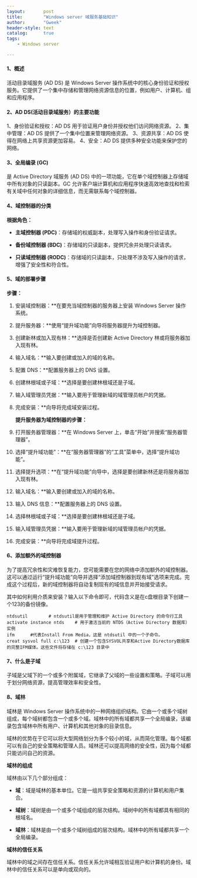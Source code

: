 ```yaml
---
layout:       post
title:        "Windows server 域服务基础知识"
author:       "Gweek"
header-style: text
catalog:      true
tags:
    - Windows server

---
```


#### **1、概述**

活动目录域服务 (AD DS) 是 Windows Server 操作系统中的核心身份验证和授权服务。它提供了一个集中存储和管理网络资源信息的位置，例如用户、计算机、组和应用程序。

#### 2、AD DS(活动目录域服务）的主要功能

1、身份验证和授权：AD DS 用于验证用户身份并授权他们访问网络资源。 2、集中管理：AD DS 提供了一个集中位置来管理网络资源。 3、资源共享：AD DS 使得在网络上共享资源更加容易。 4、安全：AD DS 提供多种安全功能来保护您的网络。

#### **3、全局编录 (GC)** 

是 Active Directory 域服务 (AD DS) 中的一项功能，它在单个域控制器上存储域中所有对象的只读副本。GC 允许客户端计算机和应用程序快速高效地查找和检索有关域中任何对象的详细信息，而无需联系每个域控制器。

#### 4、域控制器的分类

   **根据角色：**

- **主域控制器 (PDC)**：存储域的权威副本，处理写入操作和身份验证请求。

- **备份域控制器 (BDC)**：存储域的只读副本，提供冗余并处理只读请求。

- **只读域控制器 (RODC)**：存储域的只读副本，只处理不涉及写入操作的请求，增强了安全性和符合性。

#### 5、域的部署步骤

   **步骤：**

1. 安装域控制器：**在要充当域控制器的服务器上安装 Windows Server 操作系统。

1. 提升服务器：**使用“提升域功能”向导将服务器提升为域控制器。

1. 创建新林或加入现有林：**选择是否创建新 Active Directory 林或将服务器加入现有林。

1. 输入域名：**输入要创建或加入的域的名称。

1. 配置 DNS：**配置服务器上的 DNS 设置。

1. 创建林根域或子域：**选择是要创建林根域还是子域。

1. 输入域管理员凭据：**输入要用于管理新域的域管理员帐户的凭据。

1. 完成安装：**向导将完成域安装过程。

   **提升服务器为域控制器的步骤：**

1. 打开服务器管理器：**在 Windows Server 上，单击“开始”并搜索“服务器管理器”。

1. 选择“提升域功能”：**在“服务器管理器”的“工具”菜单中，选择“提升域功能”。

1. 选择提升选项：**在“提升域功能”向导中，选择是要创建新林还是将服务器加入现有林。

1. 输入域名：**输入要创建或加入的域的名称。

1. 输入 DNS 信息：**配置服务器上的 DNS 设置。

1. 选择林根域或子域：**选择是要创建林根域还是子域。

1. 输入域管理员凭据：**输入要用于管理新域的域管理员帐户的凭据。

1. 完成安装：**向导将完成域提升过程。

#### 6、添加额外的域控制器

为了提高冗余性和灾难恢复能力，您可能需要在您的网络中添加额外的域控制器。这可以通过运行“提升域功能”向导并选择“添加域控制器到现有域”选项来完成。完成这个过程后，新的域控制器将自动复制现有的域信息并开始接受请求。

其中如何利用介质来安装？输入以下命令即可，代码含义是在c盘根目录下创建一个123的备份镜像。

```
ntdsutil        # ntdsutil是用于管理和维护 Active Directory 的命令行工具
activate instance ntds    # 用于激活当前的 NTDS（Active Directory 数据库）实例
ifm      #代表Install From Media，这是 ntdsutil 中的一个子命令。
creat sysvol full c:\123  # 创建一个包含SYSVOL共享和Active Directory数据库的完整IFM媒体。这些文件将存储在 c:\123 目录中
```

#### 7、什么是子域

子域是父域下的一个或多个附属域，它继承了父域的一些设置和策略。子域可以用于划分网络资源，提高管理效率和安全性。

#### 8、域林

域林是 Windows Server 操作系统中的一种网络组织结构。它由一个或多个域树组成，每个域树都包含一个或多个域。域林中的所有域都共享一个全局编录，该编录包含域林中所有用户、计算机和其他对象的目录信息。

域林的优势在于它可以将大型网络划分为多个较小的域，从而简化管理。每个域都可以有自己的安全策略和管理人员。域林还可以提高网络的安全性，因为每个域都只能访问自己的资源。

**域林的组成**

域林由以下几个部分组成：

- **域**：域是域林的基本单位。它是一组共享安全策略和资源的计算机和用户集合。

- **域树**：域树是由一个或多个域组成的层次结构。域树中的所有域都具有相同的根域名。

- **域林**：域林是由一个或多个域树组成的层次结构。域林中的所有域都共享一个全局编录。

**域林的信任关系**

域林中的域之间存在信任关系。信任关系允许域相互验证用户和计算机的身份。域林中的信任关系可以是单向或双向的。